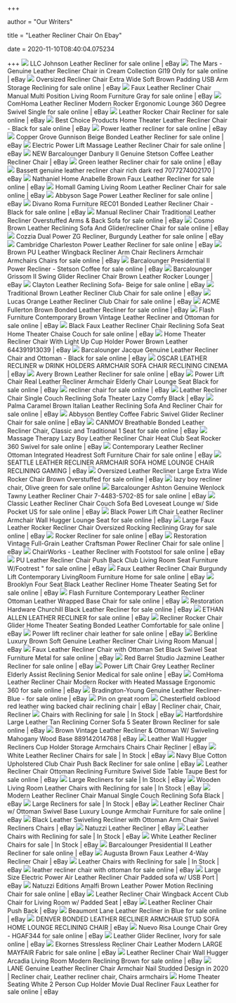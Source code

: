 +++
        
author = "Our Writers"
        
title = "Leather Recliner Chair On Ebay"
        
date = 2020-11-10T08:40:04.075234
        
+++
[ ![](https://i.ebayimg.com/images/g/n38AAOSwvxBeAKOm/s-l640.jpg)](https://i.ebayimg.com/images/g/n38AAOSwvxBeAKOm/s-l640.jpg) LLC Johnson Leather Recliner for sale online | eBay
[ ![](https://i.ebayimg.com/images/g/hCMAAOSwaB5XmRSo/s-l640.jpg)](https://i.ebayimg.com/images/g/hCMAAOSwaB5XmRSo/s-l640.jpg) The Mars - Genuine Leather Recliner Chair in Cream Collection Gl19 Only for  sale online | eBay
[ ![](https://i.ebayimg.com/images/g/afEAAOSwnEde5Ttf/s-l640.jpg)](https://i.ebayimg.com/images/g/afEAAOSwnEde5Ttf/s-l640.jpg) Oversized Recliner Chair Extra Wide Soft Brown Padding USB Arm Storage  Reclining for sale online | eBay
[ ![](https://i.ebayimg.com/images/g/4YkAAOSw75hfDtY1/s-l640.jpg)](https://i.ebayimg.com/images/g/4YkAAOSw75hfDtY1/s-l640.jpg) Faux Leather Recliner Chair Manual Multi Position Living Room Furniture  Gray for sale online | eBay
[ ![](https://i.ebayimg.com/images/g/QpwAAOSwpRhdZkAi/s-l640.jpg)](https://i.ebayimg.com/images/g/QpwAAOSwpRhdZkAi/s-l640.jpg) ComHoma Leather Recliner Modern Rocker Ergonomic Lounge 360 Degree Swivel  Single for sale online | eBay
[ ![](https://i.ebayimg.com/images/g/eCoAAOSwwaNfDtQF/s-l640.jpg)](https://i.ebayimg.com/images/g/eCoAAOSwwaNfDtQF/s-l640.jpg) Leather Rocker Chair Recliner for sale online | eBay
[ ![](https://i.ebayimg.com/images/g/yTIAAOSwAbVeRmbB/s-l640.jpg)](https://i.ebayimg.com/images/g/yTIAAOSwAbVeRmbB/s-l640.jpg) Best Choice Products Home Theater Leather Recliner Chair - Black for sale  online | eBay
[ ![](https://i.ebayimg.com/images/g/s7QAAOSwa-hdxCMe/s-l640.jpg)](https://i.ebayimg.com/images/g/s7QAAOSwa-hdxCMe/s-l640.jpg) Power leather recliner for sale online | eBay
[ ![](https://i.ebayimg.com/images/g/eTAAAOSwEwFdMlcV/s-l640.jpg)](https://i.ebayimg.com/images/g/eTAAAOSwEwFdMlcV/s-l640.jpg) Copper Grove Gunnison Beige Bonded Leather Recliner for sale online | eBay
[ ![](https://i.ebayimg.com/images/g/IGIAAOSwc01fH5se/s-l640.jpg)](https://i.ebayimg.com/images/g/IGIAAOSwc01fH5se/s-l640.jpg) Electric Power Lift Massage Leather Recliner Chair for sale online | eBay
[ ![](https://i.ebayimg.com/images/g/c~kAAOSwM4xXaIwZ/s-l300.jpg)](https://i.ebayimg.com/images/g/c~kAAOSwM4xXaIwZ/s-l300.jpg) NEW Barcalounger Danbury II Genuine Stetson Coffee Leather Recliner Chair |  eBay
[ ![](https://i.ebayimg.com/images/g/6ycAAOSwCcFfIuX~/s-l640.jpg)](https://i.ebayimg.com/images/g/6ycAAOSwCcFfIuX~/s-l640.jpg) Green leather Recliner chair for sale online | eBay
[ ![](https://i.ebayimg.com/images/g/E3sAAOSwkWRe3mqq/s-l300.jpg)](https://i.ebayimg.com/images/g/E3sAAOSwkWRe3mqq/s-l300.jpg) Bassett genuine leather recliner chair rich dark red 7077274002170 | eBay
[ ![](https://i.ebayimg.com/images/g/ybsAAOSw-l1e~bFi/s-l640.jpg)](https://i.ebayimg.com/images/g/ybsAAOSw-l1e~bFi/s-l640.jpg) Nathaniel Home Anabelle Brown Faux Leather Recliner for sale online | eBay
[ ![](https://i.ebayimg.com/images/g/hQEAAOSw9PNeX2Jg/s-l640.jpg)](https://i.ebayimg.com/images/g/hQEAAOSw9PNeX2Jg/s-l640.jpg) Homall Gaming Living Room Leather Recliner Chair for sale online | eBay
[ ![](https://i.ebayimg.com/images/g/eTAAAOSwoZle7EBr/s-l640.jpg)](https://i.ebayimg.com/images/g/eTAAAOSwoZle7EBr/s-l640.jpg) Abbyson Sage Power Leather Recliner for sale online | eBay
[ ![](https://i.ebayimg.com/images/g/xDAAAOSwdohfIrTs/s-l640.jpg)](https://i.ebayimg.com/images/g/xDAAAOSwdohfIrTs/s-l640.jpg) Divano Roma Furniture REC01 Bonded Leather Recliner Chair - Black for sale  online | eBay
[ ![](https://i.ebayimg.com/images/g/Y~0AAOSwqwxeIaf2/s-l640.jpg)](https://i.ebayimg.com/images/g/Y~0AAOSwqwxeIaf2/s-l640.jpg) Manual Recliner Chair Traditional Leather Recliner Overstuffed Arms & Back  Sofa for sale online | eBay
[ ![](https://i.ebayimg.com/images/g/BAgAAOSwnxxeF0~i/s-l640.jpg)](https://i.ebayimg.com/images/g/BAgAAOSwnxxeF0~i/s-l640.jpg) Cosmo Brown Leather Reclining Sofa And Glider/recliner Chair for sale  online | eBay
[ ![](https://i.ebayimg.com/images/g/NyUAAOSwPpFe--q1/s-l640.jpg)](https://i.ebayimg.com/images/g/NyUAAOSwPpFe--q1/s-l640.jpg) Cozzia Dual Power ZG Recliner, Burgundy Leather for sale online | eBay
[ ![](https://i.ebayimg.com/images/g/1zwAAOSwRy5eCw-m/s-l640.jpg)](https://i.ebayimg.com/images/g/1zwAAOSwRy5eCw-m/s-l640.jpg) Cambridge Charleston Power Leather Recliner for sale online | eBay
[ ![](https://i.ebayimg.com/images/g/OAMAAOSw3Rxe8NR-/s-l640.jpg)](https://i.ebayimg.com/images/g/OAMAAOSw3Rxe8NR-/s-l640.jpg) Brown PU Leather Wingback Recliner Arm Chair Recliners Armchair Armchairs  Chairs for sale online | eBay
[ ![](https://i.ebayimg.com/images/g/aC4AAOSwGvhT8Vbo/s-l640.jpg)](https://i.ebayimg.com/images/g/aC4AAOSwGvhT8Vbo/s-l640.jpg) Barcalounger Presidential II Power Recliner - Stetson Coffee for sale  online | eBay
[ ![](https://vitalitywebb.com/backstore/Barcalounger/Images/Barcalounger-Grissom-II-7.jpg)](https://vitalitywebb.com/backstore/Barcalounger/Images/Barcalounger-Grissom-II-7.jpg) Barcalounger Grissom II Swing Glider Recliner Chair Brown Leather Rocker  Lounger | eBay
[ ![](https://i.ebayimg.com/images/g/0ssAAOSwS7Bezhlp/s-l640.jpg)](https://i.ebayimg.com/images/g/0ssAAOSwS7Bezhlp/s-l640.jpg) Clayton Leather Reclining Sofa- Beige for sale online | eBay
[ ![](https://i.ebayimg.com/images/g/4-UAAOSwZEdez4KU/s-l640.jpg)](https://i.ebayimg.com/images/g/4-UAAOSwZEdez4KU/s-l640.jpg) Traditional Brown Leather Recliner Club Chair for sale online | eBay
[ ![](https://i.ebayimg.com/images/g/AT8AAOSw3blfCCeG/s-l640.jpg)](https://i.ebayimg.com/images/g/AT8AAOSw3blfCCeG/s-l640.jpg) Lucas Orange Leather Recliner Club Chair for sale online | eBay
[ ![](https://i.ebayimg.com/images/g/QYIAAOSwUyZfaWFv/s-l640.jpg)](https://i.ebayimg.com/images/g/QYIAAOSwUyZfaWFv/s-l640.jpg) ACME Fullerton Brown Bonded Leather Recliner for sale online | eBay
[ ![](https://i.ebayimg.com/images/g/wkcAAOSwk7FeTfKW/s-l640.jpg)](https://i.ebayimg.com/images/g/wkcAAOSwk7FeTfKW/s-l640.jpg) Flash Furniture Contemporary Brown Vintage Leather Recliner and Ottoman for  sale online | eBay
[ ![](https://i.ebayimg.com/images/g/magAAOSwHfZdHrkM/s-l640.jpg)](https://i.ebayimg.com/images/g/magAAOSwHfZdHrkM/s-l640.jpg) Black Faux Leather Recliner Chair Reclining Sofa Seat Home Theater Chaise  Couch for sale online | eBay
[ ![](https://i.ebayimg.com/images/g/DHQAAOSwAQBasHNJ/s-l300.jpg)](https://i.ebayimg.com/images/g/DHQAAOSwAQBasHNJ/s-l300.jpg) Home Theater Recliner Chair With Light Up Cup Holder Power Brown Leather  644391913039 | eBay
[ ![](https://i.ebayimg.com/images/g/8I0AAOSwpLNYAJrc/s-l640.jpg)](https://i.ebayimg.com/images/g/8I0AAOSwpLNYAJrc/s-l640.jpg) Barcalounger Jacque Genuine Leather Recliner Chair and Ottoman - Black for  sale online | eBay
[ ![](https://s3-eu-west-1.amazonaws.com/images.linnlive.com/de9ed269fc7ed763926035b3401a1265/534e2e62-b7f2-4623-bd62-5c874d6cb769.jpg)](https://s3-eu-west-1.amazonaws.com/images.linnlive.com/de9ed269fc7ed763926035b3401a1265/534e2e62-b7f2-4623-bd62-5c874d6cb769.jpg) OSCAR LEATHER RECLINER w DRINK HOLDERS ARMCHAIR SOFA CHAIR RECLINING CINEMA  | eBay
[ ![](https://i.ebayimg.com/images/g/XKQAAOSwrxVduk5x/s-l1600.jpg)](https://i.ebayimg.com/images/g/XKQAAOSwrxVduk5x/s-l1600.jpg) Avery Brown Leather Recliner for sale online | eBay
[ ![](https://i.ebayimg.com/images/g/6HwAAOSwLT5fQ0RM/s-l640.jpg)](https://i.ebayimg.com/images/g/6HwAAOSwLT5fQ0RM/s-l640.jpg) Power Lift Chair Real Leather Recliner Armchair Elderly Chair Lounge Seat  Black for sale online | eBay
[ ![](https://i.ebayimg.com/images/g/~6UAAOSwwI9eiCow/s-l640.jpg)](https://i.ebayimg.com/images/g/~6UAAOSwwI9eiCow/s-l640.jpg) recliner chair for sale online | eBay
[ ![](https://d3d71ba2asa5oz.cloudfront.net/23000561/images/hc-0000700012042.jpg)](https://d3d71ba2asa5oz.cloudfront.net/23000561/images/hc-0000700012042.jpg) Leather Recliner Chair Single Couch Reclining Sofa Theater Lazy Comfy Black  | eBay
[ ![](https://i.ebayimg.com/images/g/r0UAAOSwLNteju3O/s-l640.jpg)](https://i.ebayimg.com/images/g/r0UAAOSwLNteju3O/s-l640.jpg) Palma Caramel Brown Italian Leather Reclining Sofa And Recliner Chair for  sale online | eBay
[ ![](https://i.ebayimg.com/images/g/vAQAAOSwqHJdijMP/s-l640.jpg)](https://i.ebayimg.com/images/g/vAQAAOSwqHJdijMP/s-l640.jpg) Abbyson Bentley Coffee Fabric Swivel Glider Recliner Chair for sale online  | eBay
[ ![](https://i.ebayimg.com/images/g/wfgAAOSw6~desStL/s-l640.jpg)](https://i.ebayimg.com/images/g/wfgAAOSw6~desStL/s-l640.jpg) CANMOV Breathable Bonded Leather Recliner Chair, Classic and Traditional 1  Seat for sale online | eBay
[ ![](https://i.ebayimg.com/images/g/EtgAAOSwz2pfWxdj/s-l640.jpg)](https://i.ebayimg.com/images/g/EtgAAOSwz2pfWxdj/s-l640.jpg) Massage Therapy Lazy Boy Leather Recliner Chair Heat Club Seat Rocker 360  Swivel for sale online | eBay
[ ![](https://i.ebayimg.com/images/g/uHcAAOSwADxcMCX0/s-l640.jpg)](https://i.ebayimg.com/images/g/uHcAAOSwADxcMCX0/s-l640.jpg) Contemporary Leather Recliner Ottoman Integrated Headrest Soft Furniture  Chair for sale online | eBay
[ ![](https://i.ebayimg.com/images/g/JOIAAOSwWEpZexgm/s-l300.jpg)](https://i.ebayimg.com/images/g/JOIAAOSwWEpZexgm/s-l300.jpg) SEATTLE LEATHER RECLINER ARMCHAIR SOFA HOME LOUNGE CHAIR RECLINING GAMING |  eBay
[ ![](https://i.ebayimg.com/images/g/AM8AAOSw6WFaAcIv/s-l640.jpg)](https://i.ebayimg.com/images/g/AM8AAOSw6WFaAcIv/s-l640.jpg) Oversized Leather Recliner Large Extra Wide Rocker Chair Brown Overstuffed  for sale online | eBay
[ ![](https://i.ebayimg.com/images/g/degAAOSw8HBeRsw9/s-l1600.jpg)](https://i.ebayimg.com/images/g/degAAOSw8HBeRsw9/s-l1600.jpg) lazy boy recliner chair, Olive green for sale online
[ ![](https://i.ebayimg.com/images/g/4ywAAOSwpHpbFNb3/s-l640.jpg)](https://i.ebayimg.com/images/g/4ywAAOSwpHpbFNb3/s-l640.jpg) Barcalounger Ashton Genuine Wenlock Tawny Leather Recliner Chair  7-4483-5702-85 for sale online | eBay
[ ![](https://i.ebayimg.com/images/g/rxAAAOSwm11eMlie/s-l640.jpg)](https://i.ebayimg.com/images/g/rxAAAOSwm11eMlie/s-l640.jpg) Classic Leather Recliner Chair Couch Sofa Bed Loveseat Lounge w/ Side  Pocket US for sale online | eBay
[ ![](https://i.ebayimg.com/images/g/fa0AAOSwHcxe7CMu/s-l640.jpg)](https://i.ebayimg.com/images/g/fa0AAOSwHcxe7CMu/s-l640.jpg) Black Power Lift Chair Leather Recliner Armchair Wall Hugger Lounge Seat  for sale online | eBay
[ ![](https://i.ebayimg.com/images/g/jpEAAOSw~vNaqeQa/s-l640.jpg)](https://i.ebayimg.com/images/g/jpEAAOSw~vNaqeQa/s-l640.jpg) Large Faux Leather Rocker Recliner Chair Oversized Rocking Reclining Gray  for sale online | eBay
[ ![](https://i.ebayimg.com/images/g/LmMAAOSwJJRfcZ7U/s-l640.jpg)](https://i.ebayimg.com/images/g/LmMAAOSwJJRfcZ7U/s-l640.jpg) Rocker Recliner for sale online | eBay
[ ![](https://i.ebayimg.com/images/g/00kAAOSwcqxffVj8/s-l640.jpg)](https://i.ebayimg.com/images/g/00kAAOSwcqxffVj8/s-l640.jpg) Restoration Vintage Full-Grain Leather Craftsman Power Recliner Chair for  sale online | eBay
[ ![](https://i.ebayimg.com/00/s/MTYwMFgxNjAw/z/JXUAAOSw2Fdecxiv/$_57.JPG?set_id=8800005007)](https://i.ebayimg.com/00/s/MTYwMFgxNjAw/z/JXUAAOSw2Fdecxiv/$_57.JPG?set_id=8800005007) ChairWorks - Leather Recliner with Footstool for sale online | eBay
[ ![](https://i.ebayimg.com/images/g/iQoAAOSwHEpfGP7F/s-l640.jpg)](https://i.ebayimg.com/images/g/iQoAAOSwHEpfGP7F/s-l640.jpg) PU Leather Recliner Chair Push Back Club Living Room Seat Furniture  W/Footrest " for sale online | eBay
[ ![](https://i.ebayimg.com/images/g/JnoAAOSwd59e6yyd/s-l640.jpg)](https://i.ebayimg.com/images/g/JnoAAOSwd59e6yyd/s-l640.jpg) Faux Leather Recliner Chair Burgundy Lift Contemporary LivingRoom Furniture  Home for sale online | eBay
[ ![](https://i.ebayimg.com/images/g/FuAAAOSwIeVfRbyf/s-l640.jpg)](https://i.ebayimg.com/images/g/FuAAAOSwIeVfRbyf/s-l640.jpg) Brooklyn Four Seat Black Leather Recliner Home Theater Seating Set for sale  online | eBay
[ ![](https://i.ebayimg.com/images/g/lWkAAOSwhWpdIqZ3/s-l640.jpg)](https://i.ebayimg.com/images/g/lWkAAOSwhWpdIqZ3/s-l640.jpg) Flash Furniture Contemporary Leather Recliner Ottoman Leather Wrapped Base  Chair for sale online | eBay
[ ![](https://i.ebayimg.com/images/g/1McAAOSw6QVe8Csu/s-l640.jpg)](https://i.ebayimg.com/images/g/1McAAOSw6QVe8Csu/s-l640.jpg) Restoration Hardware Churchill Black Leather Recliner for sale online | eBay
[ ![](https://i.ebayimg.com/images/g/XaIAAOSwqiReeVX6/s-l640.jpg)](https://i.ebayimg.com/images/g/XaIAAOSwqiReeVX6/s-l640.jpg) ETHAN ALLEN LEATHER RECLINER for sale online | eBay
[ ![](https://i.ebayimg.com/images/g/FfIAAOSwqCtd8zHq/s-l640.jpg)](https://i.ebayimg.com/images/g/FfIAAOSwqCtd8zHq/s-l640.jpg) Recliner Rocker Chair Glider Home Theater Seating Bonded Leather  Comfortable for sale online | eBay
[ ![](https://i.ebayimg.com/images/g/rmYAAOSw22ZfY006/s-l640.jpg)](https://i.ebayimg.com/images/g/rmYAAOSw22ZfY006/s-l640.jpg) Power lift recliner chair leather for sale online | eBay
[ ![](https://i.ebayimg.com/images/g/Vj4AAOSwu7xbpVMw/s-l300.jpg)](https://i.ebayimg.com/images/g/Vj4AAOSwu7xbpVMw/s-l300.jpg) Berkline Luxury Brown Soft Genuine Leather Recliner Chair Living Room  Manual | eBay
[ ![](https://i.ebayimg.com/images/g/BzcAAOSwobJfPx16/s-l640.jpg)](https://i.ebayimg.com/images/g/BzcAAOSwobJfPx16/s-l640.jpg) Faux Leather Recliner Chair with Ottoman Set Black Swivel Seat Furniture  Metal for sale online | eBay
[ ![](https://i.ebayimg.com/00/s/MTYwMFgxNjAw/z/nAUAAOSwJx1egvwB/$_57.JPG?set_id=8800005007)](https://i.ebayimg.com/00/s/MTYwMFgxNjAw/z/nAUAAOSwJx1egvwB/$_57.JPG?set_id=8800005007) Red Barrel Studio Jazmine Leather Recliner for sale online | eBay
[ ![](https://i.ebayimg.com/images/g/BEEAAOSwxNRbQs1D/s-l640.jpg)](https://i.ebayimg.com/images/g/BEEAAOSwxNRbQs1D/s-l640.jpg) Power Lift Chair Grey Leather Recliner Elderly Assist Reclining Senior  Medical for sale online | eBay
[ ![](https://i.ebayimg.com/images/g/La8AAOSwjiNfMeu8/s-l640.jpg)](https://i.ebayimg.com/images/g/La8AAOSwjiNfMeu8/s-l640.jpg) ComHoma Leather Recliner Chair Modern Rocker with Heated Massage Ergonomic  360 for sale online | eBay
[ ![](https://i.ebayimg.com/images/g/0SkAAOSwWI1eF0Bl/s-l640.jpg)](https://i.ebayimg.com/images/g/0SkAAOSwWI1eF0Bl/s-l640.jpg) Bradington-Young Genuine Leather Recliner-Blue - for sale online | eBay
[ ![](https://i.pinimg.com/originals/d5/4c/fe/d54cfe5818d466a947ead6d0a008a828.jpg)](https://i.pinimg.com/originals/d5/4c/fe/d54cfe5818d466a947ead6d0a008a828.jpg) Pin on great room
[ ![](https://i.pinimg.com/originals/f3/d1/bd/f3d1bd1322fcfe48abe86fc9f14466cc.jpg)](https://i.pinimg.com/originals/f3/d1/bd/f3d1bd1322fcfe48abe86fc9f14466cc.jpg) Chesterfield oxblood red leather wing backed chair reclining chair | eBay | Recliner  chair, Chair, Recliner
[ ![](https://i.ebayimg.com/thumbs/images/g/UQcAAOSwD2tcFfa~/s-l225.jpg)](https://i.ebayimg.com/thumbs/images/g/UQcAAOSwD2tcFfa~/s-l225.jpg) Chairs with Reclining for sale | In Stock | eBay
[ ![](https://i.ebayimg.com/images/g/5egAAOSw0lhdg~Tb/s-l640.jpg)](https://i.ebayimg.com/images/g/5egAAOSw0lhdg~Tb/s-l640.jpg) Hartfordshire Large Leather Tan Reclining Corner Sofa 5 Seater Brown  Recliner for sale online | eBay
[ ![](https://sep.yimg.com/ay/yhst-96405782831295/brown-vintage-leather-recliner-ottoman-w-swiveling-mahogany-wood-base-34.jpg)](https://sep.yimg.com/ay/yhst-96405782831295/brown-vintage-leather-recliner-ottoman-w-swiveling-mahogany-wood-base-34.jpg) Brown Vintage Leather Recliner & Ottoman W/ Swiveling Mahogany Wood Base  889142014768 | eBay
[ ![](https://i.ebayimg.com/images/g/XkgAAOSwjDZYc-zI/s-l300.jpg)](https://i.ebayimg.com/images/g/XkgAAOSwjDZYc-zI/s-l300.jpg) Leather Wall Hugger Recliners Cup Holder Storage Armchairs Chairs Chair  Recliner | eBay
[ ![](https://i.ebayimg.com/thumbs/images/g/fOAAAOSwWcJfF4HE/s-l225.jpg)](https://i.ebayimg.com/thumbs/images/g/fOAAAOSwWcJfF4HE/s-l225.jpg) White Leather Recliner Chairs for sale | In Stock | eBay
[ ![](https://i.ebayimg.com/images/g/RawAAOSwOFFeU0Nk/s-l640.jpg)](https://i.ebayimg.com/images/g/RawAAOSwOFFeU0Nk/s-l640.jpg) Navy Blue Cotton Upholstered Club Chair Push Back Recliner for sale online  | eBay
[ ![](https://i.ebayimg.com/images/g/W6YAAOSw3ZpfmHH1/s-l640.jpg)](https://i.ebayimg.com/images/g/W6YAAOSw3ZpfmHH1/s-l640.jpg) Leather Recliner Chair Ottoman Reclining Furniture Swivel Side Table Taupe  Best for sale online | eBay
[ ![](https://i.ebayimg.com/thumbs/images/g/YEoAAOSwG8xfA~Pc/s-l225.jpg)](https://i.ebayimg.com/thumbs/images/g/YEoAAOSwG8xfA~Pc/s-l225.jpg) Large Recliners for sale | In Stock | eBay
[ ![](https://i.ebayimg.com/thumbs/images/g/yboAAOSw21NfKXVU/s-l225.jpg)](https://i.ebayimg.com/thumbs/images/g/yboAAOSw21NfKXVU/s-l225.jpg) Wooden Living Room Leather Chairs with Reclining for sale | In Stock | eBay
[ ![](https://i.ebayimg.com/images/g/uRwAAOSwF~tdg424/s-l300.jpg)](https://i.ebayimg.com/images/g/uRwAAOSwF~tdg424/s-l300.jpg) Modern Leather Recliner Chair Manual Single Couch Reclining Sofa Black |  eBay
[ ![](https://i.ebayimg.com/thumbs/images/g/Tp0AAOSwg1VfD~2H/s-l225.jpg)](https://i.ebayimg.com/thumbs/images/g/Tp0AAOSwg1VfD~2H/s-l225.jpg) Large Recliners for sale | In Stock | eBay
[ ![](https://i.ebayimg.com/images/g/xSgAAOSwP3Jc8LQN/s-l640.jpg)](https://i.ebayimg.com/images/g/xSgAAOSwP3Jc8LQN/s-l640.jpg) Leather Recliner Chair w/ Ottoman Swivel Base Luxury Lounge Armchair  Furniture for sale online | eBay
[ ![](https://i.ebayimg.com/images/g/U~8AAOSwrWBeTTJq/s-l300.jpg)](https://i.ebayimg.com/images/g/U~8AAOSwrWBeTTJq/s-l300.jpg) Black Leather Swiveling Recliner with Ottoman Arm Chair Swivel Recliners  Chairs | eBay
[ ![](https://i.ebayimg.com/images/g/RiwAAOSwuSFdpQC~/s-l300.jpg)](https://i.ebayimg.com/images/g/RiwAAOSwuSFdpQC~/s-l300.jpg) Natuzzi Leather Recliner | eBay
[ ![](https://i.ebayimg.com/thumbs/images/g/yq8AAOSwqoheiXW4/s-l225.jpg)](https://i.ebayimg.com/thumbs/images/g/yq8AAOSwqoheiXW4/s-l225.jpg) Leather Chairs with Reclining for sale | In Stock | eBay
[ ![](https://i.ebayimg.com/thumbs/images/g/JiUAAOSwAnhfbVtP/s-l225.jpg)](https://i.ebayimg.com/thumbs/images/g/JiUAAOSwAnhfbVtP/s-l225.jpg) White Leather Recliner Chairs for sale | In Stock | eBay
[ ![](https://i.ebayimg.com/images/g/t-MAAOSwglVaBnSO/s-l640.jpg)](https://i.ebayimg.com/images/g/t-MAAOSwglVaBnSO/s-l640.jpg) Barcalounger Presidential II Leather Recliner for sale online | eBay
[ ![](https://i.ebayimg.com/images/g/Z7oAAOSwEuReoEj4/s-l300.jpg)](https://i.ebayimg.com/images/g/Z7oAAOSwEuReoEj4/s-l300.jpg) Augusta Brown Faux Leather 4-Way Recliner Chair | eBay
[ ![](https://i.ebayimg.com/thumbs/images/g/TKgAAOSwWyZfMJtf/s-l225.jpg)](https://i.ebayimg.com/thumbs/images/g/TKgAAOSwWyZfMJtf/s-l225.jpg) Leather Chairs with Reclining for sale | In Stock | eBay
[ ![](https://i.ebayimg.com/images/g/RAgAAOSw3ydV5oM3/s-l640.jpg)](https://i.ebayimg.com/images/g/RAgAAOSw3ydV5oM3/s-l640.jpg) leather recliner chair with ottoman for sale online | eBay
[ ![](https://i.ebayimg.com/images/g/U3cAAOSwI9xfAsPc/s-l300.jpg)](https://i.ebayimg.com/images/g/U3cAAOSwI9xfAsPc/s-l300.jpg) Large Size Electric Power Air Leather Recliner Chair Padded sofa w/ USB  Port | eBay
[ ![](https://i.ebayimg.com/images/g/FG4AAOSwpdddhFv8/s-l640.jpg)](https://i.ebayimg.com/images/g/FG4AAOSwpdddhFv8/s-l640.jpg) Natuzzi Editions Amalfi Brown Leather Power Motion Reclining Chair for sale  online | eBay
[ ![](https://i.ebayimg.com/images/g/16wAAOSwCcJe~qmr/s-l300.jpg)](https://i.ebayimg.com/images/g/16wAAOSwCcJe~qmr/s-l300.jpg) Leather Recliner Chair Wingback Accent Club Chair for Living Room w/ Padded  Seat | eBay
[ ![](https://i.ebayimg.com/images/g/o0kAAOSwV~Bex1Ld/s-l300.jpg)](https://i.ebayimg.com/images/g/o0kAAOSwV~Bex1Ld/s-l300.jpg) Leather Recliner Chair Push Back | eBay
[ ![](https://i.ebayimg.com/images/g/7-cAAOSwsNNeL3rL/s-l1600.jpg)](https://i.ebayimg.com/images/g/7-cAAOSwsNNeL3rL/s-l1600.jpg) Beaumont Lane Leather Recliner in Blue for sale online | eBay
[ ![](https://i.ebayimg.com/images/g/phYAAOSwVWpbeJeC/s-l300.jpg)](https://i.ebayimg.com/images/g/phYAAOSwVWpbeJeC/s-l300.jpg) DENVER BONDED LEATHER RECLINER ARMCHAIR STUD SOFA HOME LOUNGE RECLINING  CHAIR | eBay
[ ![](https://i.ebayimg.com/images/g/oYMAAOSwsw9dyNns/s-l640.jpg)](https://i.ebayimg.com/images/g/oYMAAOSwsw9dyNns/s-l640.jpg) Nuevo Risa Lounge Chair Grey - HGAF344 for sale online | eBay
[ ![](https://i.ebayimg.com/images/g/9nsAAOSwH4lcm8FX/s-l640.jpg)](https://i.ebayimg.com/images/g/9nsAAOSwH4lcm8FX/s-l640.jpg) Leather Glider Recliner, Ivory for sale online | eBay
[ ![](https://i.ebayimg.com/images/g/Wx8AAOSwOfRfg60h/s-l640.jpg)](https://i.ebayimg.com/images/g/Wx8AAOSwOfRfg60h/s-l640.jpg) Ekornes Stressless Recliner Chair Leather Modern LARGE MAYFAIR Fabric for  sale online | eBay
[ ![](https://i.ebayimg.com/images/g/ICkAAOSw~rhcE1Wi/s-l640.jpg)](https://i.ebayimg.com/images/g/ICkAAOSw~rhcE1Wi/s-l640.jpg) Leather Recliner Chair Wall Hugger Arcadia Living Room Modern Reclining  Brown for sale online | eBay
[ ![](https://i.pinimg.com/originals/1d/5f/b3/1d5fb36070efedfbc38f63363c03afe7.png)](https://i.pinimg.com/originals/1d/5f/b3/1d5fb36070efedfbc38f63363c03afe7.png) LANE Genuine Leather Recliner Chair Armchair Nail Studded Design in 2020 | Recliner  chair, Leather recliner chair, Chairs armchairs
[ ![](https://i.ebayimg.com/images/g/UngAAOSw2c9eYxlD/s-l640.jpg)](https://i.ebayimg.com/images/g/UngAAOSw2c9eYxlD/s-l640.jpg) Home Theater Seating White 2 Person Cup Holder Movie Dual Recliner Faux  Leather for sale online | eBay
